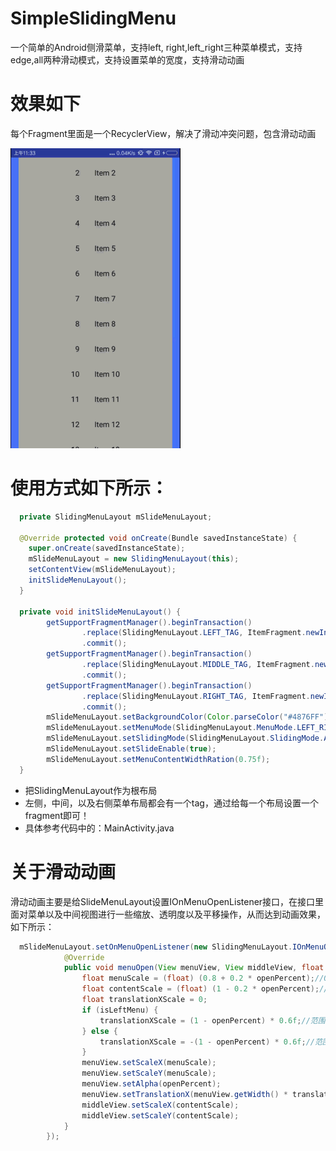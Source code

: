 # SimpleSlidingMenu
一个简单的Android侧滑菜单，支持left, right,left_right三种菜单模式，支持edge,all两种滑动模式，支持设置菜单的宽度，支持滑动动画
# 效果如下

每个Fragment里面是一个RecyclerView，解决了滑动冲突问题，包含滑动动画

![演示效果图](simpleSlidingMenu.gif)

# 使用方式如下所示：


```java
  private SlidingMenuLayout mSlideMenuLayout;

  @Override protected void onCreate(Bundle savedInstanceState) {
    super.onCreate(savedInstanceState);
    mSlideMenuLayout = new SlidingMenuLayout(this);
    setContentView(mSlideMenuLayout);
    initSlideMenuLayout();
  }

  private void initSlideMenuLayout() {
        getSupportFragmentManager().beginTransaction()
                .replace(SlidingMenuLayout.LEFT_TAG, ItemFragment.newInstance(1))
                .commit();
        getSupportFragmentManager().beginTransaction()
                .replace(SlidingMenuLayout.MIDDLE_TAG, ItemFragment.newInstance(1))
                .commit();
        getSupportFragmentManager().beginTransaction()
                .replace(SlidingMenuLayout.RIGHT_TAG, ItemFragment.newInstance(1))
                .commit();
        mSlideMenuLayout.setBackgroundColor(Color.parseColor("#4876FF"));
        mSlideMenuLayout.setMenuMode(SlidingMenuLayout.MenuMode.LEFT_RIGHT);
        mSlideMenuLayout.setSlidingMode(SlidingMenuLayout.SlidingMode.ALL);
        mSlideMenuLayout.setSlideEnable(true);
        mSlideMenuLayout.setMenuContentWidthRation(0.75f);
  }
```
* 把SlidingMenuLayout作为根布局
* 左侧，中间，以及右侧菜单布局都会有一个tag，通过给每一个布局设置一个fragment即可！
* 具体参考代码中的：MainActivity.java

# 关于滑动动画
滑动动画主要是给SlideMenuLayout设置IOnMenuOpenListener接口，在接口里面对菜单以及中间视图进行一些缩放、透明度以及平移操作，从而达到动画效果，如下所示：
```java
  mSlideMenuLayout.setOnMenuOpenListener(new SlidingMenuLayout.IOnMenuOpenListener() {
            @Override
            public void menuOpen(View menuView, View middleView, float openPercent, boolean isLeftMenu) {
                float menuScale = (float) (0.8 + 0.2 * openPercent);//0.8到1
                float contentScale = (float) (1 - 0.2 * openPercent);//1到0.8
                float translationXScale = 0;
                if (isLeftMenu) {
                    translationXScale = (1 - openPercent) * 0.6f;//范围是0.6到0
                } else {
                    translationXScale = -(1 - openPercent) * 0.6f;//范围是-0.6到0
                }
                menuView.setScaleX(menuScale);
                menuView.setScaleY(menuScale);
                menuView.setAlpha(openPercent);
                menuView.setTranslationX(menuView.getWidth() * translationXScale);
                middleView.setScaleX(contentScale);
                middleView.setScaleY(contentScale);
            }
        });
```


